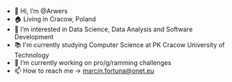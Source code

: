 - 👋 Hi, I’m @Arwers
- 🏠 Living in Cracow, Poland 
- 👀 I’m interested in Data Science, Data Analysis and Software Development
- 📚 I'm currently studying Computer Science at PK Cracow University of Technology 
- 🌱 I’m currently working on pro/g/ramming challenges
- 📫 How to reach me -> marcin.fortuna@onet.eu

<!---
Arwers/Arwers is a ✨ special ✨ repository because its `README.md` (this file) appears on your GitHub profile.
You can click the Preview link to take a look at your changes.
--->
